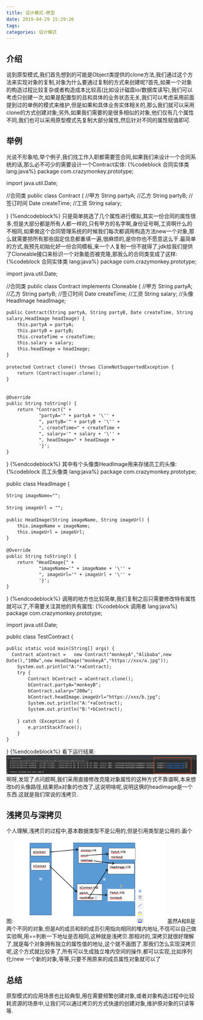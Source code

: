 ```yaml
---
title: 设计模式-原型
date: 2019-04-29 15:29:26
tags:
categories: 设计模式
---
```

## 介绍
说到原型模式,我们首先想到的可能是Object类提供的clone方法,我们通过这个方法来实现对象的复制,对象为什么要通过复制的方式来创建呢?首先,如果一个对象的构造过程比较复杂或者构造成本比较高(比如设计磁盘io/数据库读写),我们可以考虑只创建一次,如果是配置型的且和具体的业务状态无关,我们可以考虑采用前面提到过的单例的模式来维护,但是如果和具体业务实体相关的,那么我们就可以采用clone的方式创建对象;另外,如果我们需要的是很多相似的对象,他们仅有几个属性不同,我们也可以采用原型模式先复制大部分属性,然后针对不同的属性赋值即可.
## 举例
光说不形象哈,举个例子,我们找工作入职都需要签合同,如果我们来设计一个合同系统的话,那么必不可少的需要设计一个Contract实体:
{%codeblock 合同实体类 lang:java%}
package com.crazymonkey.prototype;

import java.util.Date;

//合同类
public class Contract {
    //甲方
    String partyA;
    //乙方
    String partyB;
    //签订时间
    Date createTime;
    //工资
    String salary;

}
{%endcodeblock%}
只是简单挑选了几个属性进行模拟,其实一份合同的属性很多,但是大部分都是所有人都一样的,只有甲方的名字啊,身份证号啊,工资啊什么的不相同,如果做这个合同管理系统的时候我们每次都调用构造方法new一个对象,那么就需要把所有那些固定信息都重填一遍,很麻烦的,是你你也不愿意这么干.最简单的方式,我预先初始化好一份合同模板,来一个人复制一份不就得了,jdk给我们提供了Cloneable接口来标识一个对象能否被克隆,那我么的合同类变成了这样:
{%codeblock 合同实体类 lang:java%}
package com.crazymonkey.prototype;

import java.util.Date;

//合同类
public class Contract implements Cloneable {
    //甲方
    String partyA;
    //乙方
    String partyB;
    //签订时间
    Date createTime;
    //工资
    String salary;
    //头像
    HeadImage headImage;

    public Contract(String partyA, String partyB, Date createTime, String salary,HeadImage headImage) {
        this.partyA = partyA;
        this.partyB = partyB;
        this.createTime = createTime;
        this.salary = salary;
        this.headImage = headImage;
    }

    protected Contract clone() throws CloneNotSupportedException {
        return (Contract)super.clone();
    }


    @Override
    public String toString() {
        return "Contract{" +
                "partyA='" + partyA + '\'' +
                ", partyB='" + partyB + '\'' +
                ", createTime=" + createTime +
                ", salary='" + salary + '\'' +
                ", headImage=" + headImage +
                '}';
    }
}
{%endcodeblock%}
其中有个头像类HeadImage用来存储员工的头像:
{%codeblock 员工头像类 lang:java%}
package com.crazymonkey.prototype;

public class HeadImage {

    String imageName="";

    String imageUrl = "";

    public HeadImage(String imageName, String imageUrl) {
        this.imageName = imageName;
        this.imageUrl = imageUrl;
    }

    @Override
    public String toString() {
        return "HeadImage{" +
                "imageName='" + imageName + '\'' +
                ", imageUrl='" + imageUrl + '\'' +
                '}';
    }
}
{%endcodeblock%}
调用的地方也比较简单,我们复制之后只需要修改特有属性就可以了,不需要关注其他的共有属性:
{%codeblock 调用者 lang:java%}
package com.crazymonkey.prototype;

import java.util.Date;

public class TestContract {

    public static void main(String[] args) {
      Contract aContract =   new Contract("monkeyA","Alibaba",new Date(),"100w",new HeadImage("monkeyA","https://xxx/a.jpg"));
        System.out.println("A:"+aContract);
        try {
            Contract bContract = aContract.clone();
            bContract.partyA="monkeyB";
            bContract.salary="200w";
            bContract.headImage.imageUrl="https://xxx/b.jpg";
            System.out.println("A:"+aContract);
            System.out.println("B:"+bContract);

        } catch (Exception e) {
            e.printStackTrace();
        }
    }
}
{%endcodeblock%}
看下运行结果:
<img src="设计模式-原型/proto.png">
啊呀,发现了点问题啊,我们采用直接修改克隆对象属性的这种方式不靠谱啊,本来想改b的头像路径,结果把a对象的也改了,这说明啥呢,说明这俩的headimage是一个东西.这就是我们常说的浅拷贝.
## 浅拷贝与深拷贝
个人理解,浅拷贝的过程中,基本数据类型不是公用的,但是引用类型是公用的.画个图:
<img width='400' src='设计模式-原型/relation.png'>
虽然A和B是两个不同的对象,但是A的成员和B的成员引用指向相同的堆内地址,不信可以自己做实验啊,用==判断一下地址是否相同,这种就是浅拷贝.那相对的,深拷贝就很好理解了,就是每个对象拥有独立的属性值的地址,这个就不画图了.那我们怎么实现深拷贝呢,这个方式就比较多了,所有可以生成独立堆内空间的操作,都可以实现,比如序列化/new 一个新的对象,等等,只要不用原来的成员属性对象就可以了
## 总结
原型模式的应用场景也比较典型,用在需要频繁创建对象,或者对象构造过程中比较耗资源的场景中,让我们可以通过拷贝的方式快速的创建对象,维护原对象的只读等等.

